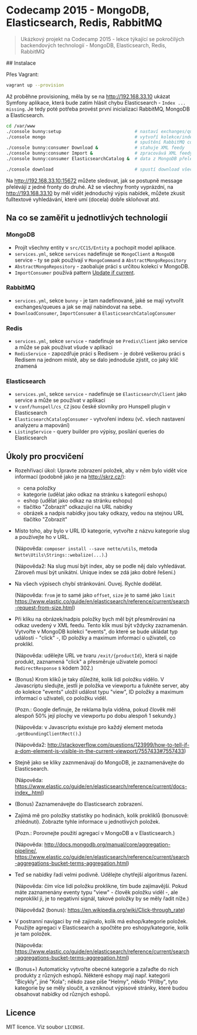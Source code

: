 # Codecamp 2015 - MongoDB, Elasticsearch, Redis, RabbitMQ

> Ukázkový projekt na Codecamp 2015 - lekce týkající se pokročilých backendových technologií - MongoDB, Elasticsearch, Redis, RabbitMQ

## Instalace

Přes Vagrant:

```sh
vagrant up --provision
```

Až proběhne provisioning, měla by se na http://192.168.33.10 ukázat Symfony aplikace, která bude zatím hlásit chybu Elasticsearch - `Index ... missing`. Je tedy poté potřeba provést první inicializaci RabbitMQ, MongoDB a Elasticsearch.

```sh
cd /var/www
./console bunny:setup                            # nastaví exchanges/queues v RabbitMQ
./console mongo                                  # vytvoří kolekce/indexy v MongoDB, vytvoří první eshopy/feedy ze souboru eshop.csv
                                                 # spuštění RabbitMQ consumerů na pozadí, všechny musí běžet naráz
./console bunny:consumer Download &              # stahuje XML feedy
./console bunny:consumer Import &                # zpracovává XML feedy a nalévá data do MongoDB
./console bunny:consumer ElasticsearchCatalog &  # data z MongoDB přelévá do Elasticsearch (vytvoří index, pokud je potřeba)

./console download                               # spustí download všech XML feedů z MongoDB 
```

Na http://192.168.33.10:15672 můžete sledovat, jak se postupně message přelévájí z jedné fronty do druhé. Až se všechny fronty vyprázdní, na http://193.168.33.10 by měl vidět jednoduchý výpis nabídek, můžete zkusit fulltextové vyhledávání, které umí (docela) dobře skloňovat atd.

## Na co se zaměřit u jednotlivých technologií

### MongoDB

- Projít všechny entity v `src/CC15/Entity` a pochopit model aplikace.
- `services.yml`, sekce `services` nadefinuje se `MongoClient` a `MongoDB` service - ty se pak používají v `MongoCommand` a `AbstractMongoRepository`
- `AbstractMongoRepository` - zaobaluje práci s určitou kolekcí v MongoDB.
- `ImportConsumer` používá pattern [Update if current](http://docs.mongodb.org/master/tutorial/update-if-current/).

### RabbitMQ

- `services.yml`, sekce `bunny` - je tam nadefinované, jaké se mají vytvořit exchanges/queues a jak se mají nabindovat na sebe.
- `DownloadConsumer`, `ImportConsumer` a `ElasticsearchCatalogConsumer`

### Redis

- `services.yml`, sekce `service` - nadefinuje se `Predis\Client` jako service a může se pak používat všude v aplikaci
- `RedisService` - zapozdřuje práci s Redisem - je dobré veškerou práci s Redisem na jednom místě, aby se dalo jednoduše zjistit, co jaký klíč znamená

### Elasticsearch

- `services.yml`, sekce `service` - nadefinuje se `Elasticsearch\Client` jako service a může se používat v aplikaci
- v `conf/hunspell/cs_CZ` jsou české slovníky pro Hunspell plugin v Elasticsearch
- `ElasticsearchCatalogConsumer` - vytvoření indexu (vč. všech nastavení analyzeru a mapování)
- `ListingService` - query builder pro výpisy, posílání queries do Elasticsearch

## Úkoly pro procvičení

- Rozehřívací úkol: Upravte zobrazení položek, aby v něm bylo vidět více informací (podobně jako je na http://skrz.cz/):
	- cena položky
	- kategorie (udělat jako odkaz na stránku s kategorií eshopu)
	- eshop (udělat jako odkaz na stránku eshopu)
	- tlačítko "Zobrazit" odkazující na URL nabídky
	- obrázek a nadpis nabídky jsou taky odkazy, vedou na stejnou URL tlačítko "Zobrazit"

- Místo toho, aby bylo v URL ID kategorie, vytvořte z názvu kategorie slug a používejte ho v URL.

  (Nápověda: `composer install --save nette/utils`, metoda `Nette\Utils\Strings::webalize(...)`.)

  (Nápověda2: Na slug musí být index, aby se podle něj dalo vyhledávat. Zároveň musí být unikátní. Unique index se zdá jako dobré řešení.)

- Na všech výpisech chybí stránkování. Ouvej. Rychle dodělat.

  (Nápověda: `from` je to samé jako `offset`, `size` je to samé jako `limit`
  https://www.elastic.co/guide/en/elasticsearch/reference/current/search-request-from-size.html)

- Při kliku na obrázek/nadpis položky bych měl být přesměrování na odkaz uvedený v XML feedu. Tento klik musí být
  vždycky zaznamenán. Vytvořte v MongoDB kolekci "events", do které se bude ukládat typ události - "click" -,
  ID položky a maximum informací o uživateli, co proklikl.

  (Nápověda: udělejte URL ve tvaru `/exit/{productId}`, která si najde produkt, zaznamená "click" a přesměruje uživatele
  pomocí `RedirectResponse` s kódem 302.)

- (Bonus) Krom kliků je taky důležité, kolik lidí položku vidělo. V Javascriptu sledujte, jestli je položka
  ve viewportu a ťukněte server, aby do kolekce "events" uložil událost typu "view", ID položky a maximum informací
  o uživateli, co položku viděl.

  (Pozn.: Google definuje, že reklama byla viděna, pokud člověk měl alespoň 50% její plochy ve viewportu po dobu
  alespoň 1 sekundy.)

  (Nápověda: v Javascriptu existuje pro každý element metoda `.getBoundingClientRect()`.)

  (Nápověda2: http://stackoverflow.com/questions/123999/how-to-tell-if-a-dom-element-is-visible-in-the-current-viewport/7557433#7557433)

- Stejně jako se kliky zaznmenávají do MongoDB, je zaznamenávejte do Elasticsearch.

  (Nápověda: https://www.elastic.co/guide/en/elasticsearch/reference/current/docs-index_.html)

- (Bonus) Zaznamenávejte do Elasticsearch zobrazení.

- Zajímá mě pro položky statistiky po hodinách, kolik prokliklů (bonusově: zhlédnutí). Zobrazte tyhle informace
  u jednotlivých položek.

  (Pozn.: Porovnejte použití agregací v MongoDB a v Elasticsearch.)

  (Nápověda: http://docs.mongodb.org/manual/core/aggregation-pipeline/, https://www.elastic.co/guide/en/elasticsearch/reference/current/search-aggregations-bucket-terms-aggregation.html)

- Teď se nabídky řadí velmi podivně. Udělejte chytřejší algoritmus řazení.

  (Nápověda: čím více lidí položku proklikne, tím bude zajímavější. Pokud máte zaznamenány eventy typu "view" -
  člověk položku viděl -, ale neproklikl ji, je to negativní signál, takové položky by se měly řadit níže.)

  (Nápověda2 (bonus): https://en.wikipedia.org/wiki/Click-through_rate)

- V postranní navigaci by mě zajímalo, kolik má eshop/kategorie položek. Použijte agregaci v Elasticsearch
  a spočtěte pro eshopy/kategorie, kolik je tam položek.

  (Nápověda: https://www.elastic.co/guide/en/elasticsearch/reference/current/search-aggregations-bucket-terms-aggregation.html)

- (Bonus+) Automaticky vytvořte obecné kategorie a zařaďte do nich produkty z různých eshopů. Některé eshopy mají např.
  kategorii "Bicykly", jiné "Kola"; někdo zase píše "Helmy", někdo "Přilby", tyto kategorie by se měly sloučit,
  a vzniknout výpisové stránky, které budou obsahovat nabídky od různých eshopů.

## Licence

MIT licence. Viz soubor `LICENSE`.
